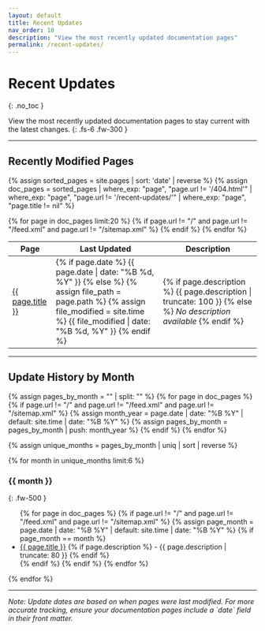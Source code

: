 ```yaml
---
layout: default
title: Recent Updates
nav_order: 10
description: "View the most recently updated documentation pages"
permalink: /recent-updates/
---
```


# Recent Updates
{: .no_toc }

View the most recently updated documentation pages to stay current with the latest changes.
{: .fs-6 .fw-300 }

---

## Recently Modified Pages

{% assign sorted_pages = site.pages | sort: 'date' | reverse %}
{% assign doc_pages = sorted_pages | where_exp: "page", "page.url != '/404.html'" | where_exp: "page", "page.url != '/recent-updates/'" | where_exp: "page", "page.title != nil" %}

<div class="table-wrapper">
  <table>
    <thead>
      <tr>
        <th>Page</th>
        <th>Last Updated</th>
        <th>Description</th>
      </tr>
    </thead>
    <tbody>
      {% for page in doc_pages limit:20 %}
        {% if page.url != "/" and page.url != "/feed.xml" and page.url != "/sitemap.xml" %}
        <tr>
          <td>
            <a href="{{ page.url | relative_url }}">{{ page.title }}</a>
          </td>
          <td>
            {% if page.date %}
              {{ page.date | date: "%B %d, %Y" }}
            {% else %}
              {% assign file_path = page.path %}
              {% assign file_modified = site.time %}
              {{ file_modified | date: "%B %d, %Y" }}
            {% endif %}
          </td>
          <td>
            {% if page.description %}
              {{ page.description | truncate: 100 }}
            {% else %}
              <em>No description available</em>
            {% endif %}
          </td>
        </tr>
        {% endif %}
      {% endfor %}
    </tbody>
  </table>
</div>

---

## Update History by Month

{% assign pages_by_month = "" | split: "" %}
{% for page in doc_pages %}
  {% if page.url != "/" and page.url != "/feed.xml" and page.url != "/sitemap.xml" %}
    {% assign month_year = page.date | date: "%B %Y" | default: site.time | date: "%B %Y" %}
    {% assign pages_by_month = pages_by_month | push: month_year %}
  {% endif %}
{% endfor %}

{% assign unique_months = pages_by_month | uniq | sort | reverse %}

{% for month in unique_months limit:6 %}
### {{ month }}
{: .fw-500 }

<ul>
  {% for page in doc_pages %}
    {% if page.url != "/" and page.url != "/feed.xml" and page.url != "/sitemap.xml" %}
      {% assign page_month = page.date | date: "%B %Y" | default: site.time | date: "%B %Y" %}
      {% if page_month == month %}
        <li>
          <a href="{{ page.url | relative_url }}">{{ page.title }}</a>
          {% if page.description %}
            - {{ page.description | truncate: 80 }}
          {% endif %}
        </li>
      {% endif %}
    {% endif %}
  {% endfor %}
</ul>
{% endfor %}

---

<div class="fs-2 text-grey-dk-000">
  <em>Note: Update dates are based on when pages were last modified. For more accurate tracking, ensure your documentation pages include a `date` field in their front matter.</em>
</div>